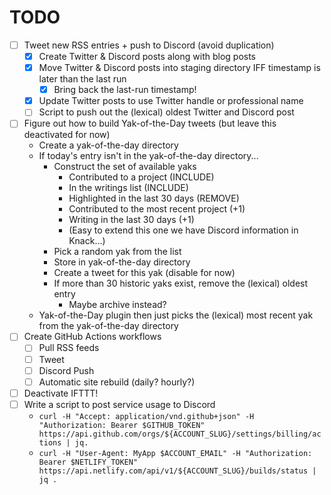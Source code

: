 # TODO

* [ ] Tweet new RSS entries + push to Discord (avoid duplication)
	* [x] Create Twitter & Discord posts along with blog posts
	* [x] Move Twitter & Discord posts into staging directory IFF timestamp is later than the last run
		* [x] Bring back the last-run timestamp!
	* [x] Update Twitter posts to use Twitter handle or professional name
	* [ ] Script to push out the (lexical) oldest Twitter and Discord post
* [ ] Figure out how to build Yak-of-the-Day tweets (but leave this deactivated for now)
	* Create a yak-of-the-day directory
	* If today's entry isn't in the yak-of-the-day directory...
		* Construct the set of available yaks
			* Contributed to a project (INCLUDE)
			* In the writings list (INCLUDE)
			* Highlighted in the last 30 days (REMOVE)
			* Contributed to the most recent project (+1)
			* Writing in the last 30 days (+1)
			* (Easy to extend this one we have Discord information in Knack...)
		* Pick a random yak from the list
		* Store in yak-of-the-day directory
		* Create a tweet for this yak (disable for now)
		* If more than 30 historic yaks exist, remove the (lexical) oldest entry
			* Maybe archive instead?
	* Yak-of-the-Day plugin then just picks the (lexical) most recent yak from the yak-of-the-day directory
* [ ] Create GitHub Actions workflows
	* [ ] Pull RSS feeds
	* [ ] Tweet
	* [ ] Discord Push
	* [ ] Automatic site rebuild (daily? hourly?)
* [ ] Deactivate IFTTT!
* [ ] Write a script to post service usage to Discord
  * `curl -H "Accept: application/vnd.github+json" -H "Authorization: Bearer $GITHUB_TOKEN"  https://api.github.com/orgs/${ACCOUNT_SLUG}/settings/billing/actions | jq.`
  * `curl -H "User-Agent: MyApp $ACCOUNT_EMAIL" -H "Authorization: Bearer $NETLIFY_TOKEN" https://api.netlify.com/api/v1/${ACCOUNT_SLUG}/builds/status | jq .`
